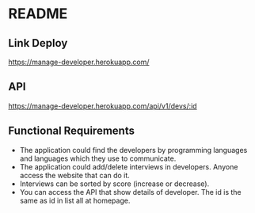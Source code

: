 # README
## Link Deploy
https://manage-developer.herokuapp.com/
## API 
https://manage-developer.herokuapp.com/api/v1/devs/:id
## Functional Requirements
* The application could find the developers by programming languages and languages which they use to communicate.
* The application could add/delete interviews in developers. Anyone access the website that can do it.
* Interviews can be sorted by score (increase or decrease).
* You can access the API that show details of developer. The id is the same as id in list all at homepage.
